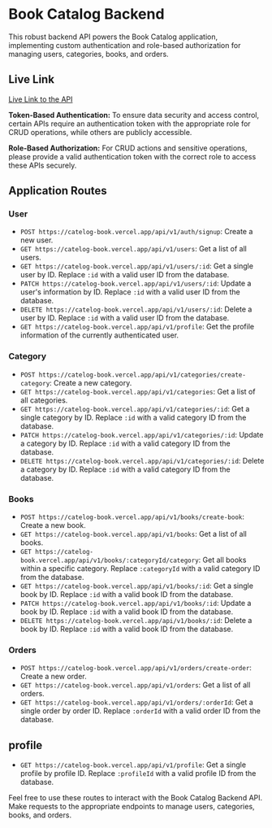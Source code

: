 # Book Catalog Backend

This robust backend API powers the Book Catalog application, implementing custom authentication and role-based authorization for managing users, categories, books, and orders.

## Live Link

[Live Link to the API](https://catelog-book.vercel.app/api/v1/)


**Token-Based Authentication:** 
To ensure data security and access control, certain APIs require an authentication token with the appropriate role for CRUD operations, while others are publicly accessible.

**Role-Based Authorization:** 
For CRUD actions and sensitive operations, please provide a valid authentication token with the correct role to access these APIs securely.


## Application Routes

### User

- `POST https://catelog-book.vercel.app/api/v1/auth/signup`: Create a new user.
- `GET https://catelog-book.vercel.app/api/v1/users`: Get a list of all users.
- `GET https://catelog-book.vercel.app/api/v1/users/:id`: Get a single user by ID. Replace `:id` with a valid user ID from the database.
- `PATCH https://catelog-book.vercel.app/api/v1/users/:id`: Update a user's information by ID. Replace `:id` with a valid user ID from the database.
- `DELETE https://catelog-book.vercel.app/api/v1/users/:id`: Delete a user by ID. Replace `:id` with a valid user ID from the database.
- `GET https://catelog-book.vercel.app/api/v1/profile`: Get the profile information of the currently authenticated user.

### Category

- `POST https://catelog-book.vercel.app/api/v1/categories/create-category`: Create a new category.
- `GET https://catelog-book.vercel.app/api/v1/categories`: Get a list of all categories.
- `GET https://catelog-book.vercel.app/api/v1/categories/:id`: Get a single category by ID. Replace `:id` with a valid category ID from the database.
- `PATCH https://catelog-book.vercel.app/api/v1/categories/:id`: Update a category by ID. Replace `:id` with a valid category ID from the database.
- `DELETE https://catelog-book.vercel.app/api/v1/categories/:id`: Delete a category by ID. Replace `:id` with a valid category ID from the database.

### Books

- `POST https://catelog-book.vercel.app/api/v1/books/create-book`: Create a new book.
- `GET https://catelog-book.vercel.app/api/v1/books`: Get a list of all books.
- `GET https://catelog-book.vercel.app/api/v1/books/:categoryId/category`: Get all books within a specific category. Replace `:categoryId` with a valid category ID from the database.
- `GET https://catelog-book.vercel.app/api/v1/books/:id`: Get a single book by ID. Replace `:id` with a valid book ID from the database.
- `PATCH https://catelog-book.vercel.app/api/v1/books/:id`: Update a book by ID. Replace `:id` with a valid book ID from the database.
- `DELETE https://catelog-book.vercel.app/api/v1/books/:id`: Delete a book by ID. Replace `:id` with a valid book ID from the database.

### Orders

- `POST https://catelog-book.vercel.app/api/v1/orders/create-order`: Create a new order.
- `GET https://catelog-book.vercel.app/api/v1/orders`: Get a list of all orders.
- `GET https://catelog-book.vercel.app/api/v1/orders/:orderId`: Get a single order by order ID. Replace `:orderId` with a valid order ID from the database.

## profile

- `GET https://catelog-book.vercel.app/api/v1/profile`: Get a single profile by profile ID. Replace `:profileId` with a valid profile ID from the database.

Feel free to use these routes to interact with the Book Catalog Backend API. Make requests to the appropriate endpoints to manage users, categories, books, and orders.


